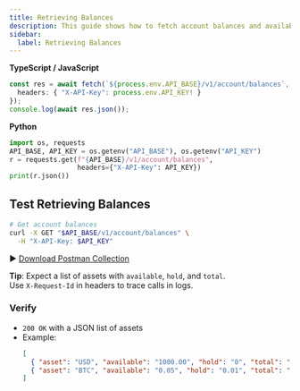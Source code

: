 ```yaml
---
title: Retrieving Balances
description: This guide shows how to fetch account balances and available funds.
sidebar:
  label: Retrieving Balances
---
```


**TypeScript / JavaScript**
```ts
const res = await fetch(`${process.env.API_BASE}/v1/account/balances`, {
  headers: { "X-API-Key": process.env.API_KEY! }
});
console.log(await res.json());
```

**Python**
```py
import os, requests
API_BASE, API_KEY = os.getenv("API_BASE"), os.getenv("API_KEY")
r = requests.get(f"{API_BASE}/v1/account/balances",
                 headers={"X-API-Key": API_KEY})
print(r.json())
```

## Test Retrieving Balances

```bash
# Get account balances
curl -X GET "$API_BASE/v1/account/balances" \
  -H "X-API-Key: $API_KEY"
```

▶️ [Download Postman Collection](/securitypro.postman_collection.json)

**Tip**: Expect a list of assets with `available`, `hold`, and `total`.\
Use `X-Request-Id` in headers to trace calls in logs.

### Verify

- `200 OK` with a JSON list of assets  
- Example:
  ```json
  [
    { "asset": "USD", "available": "1000.00", "hold": "0", "total": "1000.00" },
    { "asset": "BTC", "available": "0.05", "hold": "0.01", "total": "0.06" }
  ]
  ```